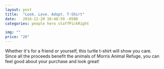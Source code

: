 ```yaml
---
layout: post
title:  "Look. Love. Adopt. T-Shirt"
date:   2016-12-20 10:48:59 -0500
categories: people hero staffPickRight

img: ""
price: "26"
---
```

Whether it's for a friend or yourself, this turtle t-shirt will show you care. Since all the proceeds benefit the animals of Morris Animal Refuge, you can feel good about your purchase and look great!
